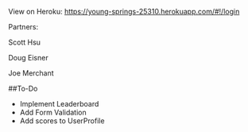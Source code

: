 View on Heroku: https://young-springs-25310.herokuapp.com/#!/login

Partners: 

Scott Hsu

Doug Eisner

Joe Merchant

##To-Do

- Implement Leaderboard
- Add Form Validation
- Add scores to UserProfile


